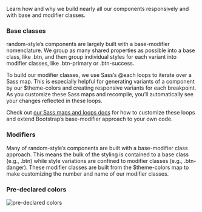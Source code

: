 Learn how and why we build nearly all our components responsively and with base and modifier classes.

### Base classes 

random-style’s components are largely built with a base-modifier nomenclature. We group as many shared properties as possible into a base class, like .btn, and then group individual styles for each variant into modifier classes, like .btn-primary or .btn-success.

To build our modifier classes, we use Sass’s @each loops to iterate over a Sass map. This is especially helpful for generating variants of a component by our $theme-colors and creating responsive variants for each breakpoint. As you customize these Sass maps and recompile, you’ll automatically see your changes reflected in these loops.

Check out [our Sass maps and loops docs](https://getbootstrap.com/docs/5.2/customize/sass/#maps-and-loops) for how to customize these loops and extend Bootstrap’s base-modifier approach to your own code.

### Modifiers 
Many of random-style’s components are built with a base-modifier class approach. This means the bulk of the styling is contained to a base class (e.g., .btn) while style variations are confined to modifier classes (e.g., .btn-danger). These modifier classes are built from the $theme-colors map to make customizing the number and name of our modifier classes.

### Pre-declared colors
<img alt="pre-declared colors" src="https://i.postimg.cc/vBNVYfkR/colors.png">

